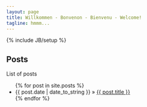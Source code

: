 ```yaml
---
layout: page
title: Willkommen - Bonvenon - Bienvenu - Welcome!
tagline: hmmm...
---
```

{% include JB/setup %}

## Posts
List of posts
<ul class="posts">
  {% for post in site.posts %}
    <li><span>{{ post.date | date_to_string }}</span> &raquo; <a href="{{ BASE_PATH }}{{ post.url }}">{{ post.title }}</a></li>
  {% endfor %}
</ul>
